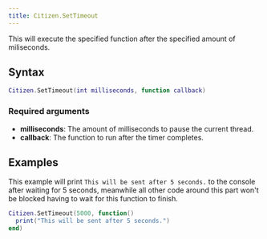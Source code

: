 ```yaml
---
title: Citizen.SetTimeout
---
```


This will execute the specified function after the specified amount of miliseconds.

Syntax
------

```lua
Citizen.SetTimeout(int milliseconds, function callback)
```

### Required arguments
- **milliseconds**: The amount of milliseconds to pause the current thread.
- **callback**: The function to run after the timer completes.

Examples
--------

This example will print `This will be sent after 5 seconds.` to the console after waiting for 5 seconds, meanwhile all
other code around this part won't be blocked having to wait for this function to finish.

```lua
Citizen.SetTimeout(5000, function()
  print("This will be sent after 5 seconds.")
end)
```
